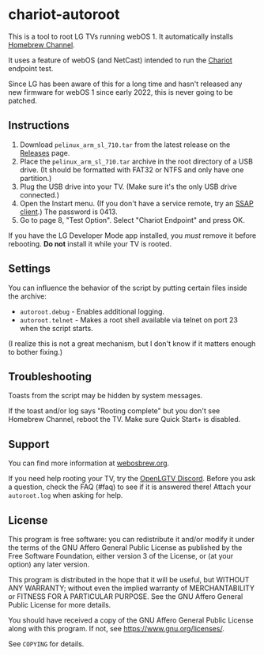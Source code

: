 # chariot-autoroot

This is a tool to root LG TVs running webOS 1. It automatically installs
[Homebrew Channel](https://github.com/webosbrew/webos-homebrew-channel).

It uses a feature of webOS (and NetCast) intended to run the
[Chariot](https://www.keysight.com/us/en/products/network-test/performance-monitoring/ixchariot.html)
endpoint test.

Since LG has been aware of this for a long time and hasn't released any
new firmware for webOS 1 since early 2022, this is never going to be patched.

## Instructions

1. Download `pelinux_arm_sl_710.tar` from the latest release on the
   [Releases](https://github.com/throwaway96/chariot-autoroot/releases)
   page.
2. Place the `pelinux_arm_sl_710.tar` archive in the root directory of a
   USB drive. (It should be formatted with FAT32 or NTFS and only have
   one partition.)
3. Plug the USB drive into your TV. (Make sure it's the only USB drive
   connected.)
4. Open the Instart menu. (If you don't have a service remote, try an
   [SSAP client](https://github.com/throwaway96/webos-ssap-web).)
   The password is 0413.
5. Go to page 8, "Test Option". Select "Chariot Endpoint" and press OK.

If you have the LG Developer Mode app installed, you *must* remove it before
rebooting. **Do not** install it while your TV is rooted.

## Settings

You can influence the behavior of the script by putting certain files inside
the archive:

* `autoroot.debug` - Enables additional logging.
* `autoroot.telnet` - Makes a root shell available via telnet on port 23 when
  the script starts.

(I realize this is not a great mechanism, but I don't know if it matters
enough to bother fixing.)

## Troubleshooting

Toasts from the script may be hidden by system messages.

If the toast and/or log says "Rooting complete" but you don't see Homebrew
Channel, reboot the TV. Make sure Quick Start+ is disabled.

## Support

You can find more information at [webosbrew.org](https://www.webosbrew.org/).

If you need help rooting your TV, try the
[OpenLGTV Discord](https://discord.gg/hXMHAgJC5R). Before you ask a question,
check the FAQ (#faq) to see if it is answered there! Attach your `autoroot.log`
when asking for help.

## License

This program is free software: you can redistribute it and/or modify it under
the terms of the GNU Affero General Public License as published by the Free
Software Foundation, either version 3 of the License, or (at your option) any
later version.

This program is distributed in the hope that it will be useful, but WITHOUT ANY
WARRANTY; without even the implied warranty of MERCHANTABILITY or FITNESS FOR A
PARTICULAR PURPOSE. See the GNU Affero General Public License for more details.

You should have received a copy of the GNU Affero General Public License along
with this program. If not, see <https://www.gnu.org/licenses/>.

See `COPYING` for details.
